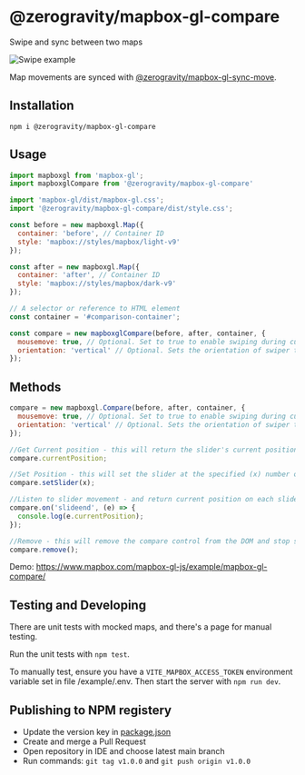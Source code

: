# @zerogravity/mapbox-gl-compare

Swipe and sync between two maps

![Swipe example](http://i.imgur.com/MvjwVLu.gif)

Map movements are synced with [@zerogravity/mapbox-gl-sync-move](https://github.com/ZeroGravityOy/mapbox-gl-sync-move).

## Installation

```
npm i @zerogravity/mapbox-gl-compare
```

## Usage

```js
import mapboxgl from 'mapbox-gl';
import mapboxglCompare from '@zerogravity/mapbox-gl-compare'

import 'mapbox-gl/dist/mapbox-gl.css';
import '@zerogravity/mapbox-gl-compare/dist/style.css';

const before = new mapboxgl.Map({
  container: 'before', // Container ID
  style: 'mapbox://styles/mapbox/light-v9'
});

const after = new mapboxgl.Map({
  container: 'after', // Container ID
  style: 'mapbox://styles/mapbox/dark-v9'
});

// A selector or reference to HTML element
const container = '#comparison-container';

const compare = new mapboxglCompare(before, after, container, {
  mousemove: true, // Optional. Set to true to enable swiping during cursor movement.
  orientation: 'vertical' // Optional. Sets the orientation of swiper to horizontal or vertical, defaults to vertical
});
```

## Methods

```js
compare = new mapboxgl.Compare(before, after, container, {
  mousemove: true, // Optional. Set to true to enable swiping during cursor movement.
  orientation: 'vertical' // Optional. Sets the orientation of swiper to horizontal or vertical, defaults to vertical
});

//Get Current position - this will return the slider's current position, in pixels
compare.currentPosition;

//Set Position - this will set the slider at the specified (x) number of pixels from the left-edge or top-edge of viewport based on swiper orientation
compare.setSlider(x);

//Listen to slider movement - and return current position on each slideend
compare.on('slideend', (e) => {
  console.log(e.currentPosition);
});

//Remove - this will remove the compare control from the DOM and stop synchronizing the two maps.
compare.remove();
```

Demo: https://www.mapbox.com/mapbox-gl-js/example/mapbox-gl-compare/

## Testing and Developing

There are unit tests with mocked maps, and there's a page for manual testing.

Run the unit tests with `npm test`.

To manually test, ensure you have a `VITE_MAPBOX_ACCESS_TOKEN` environment variable set in file /example/.env. Then start the server with `npm run dev`.

## Publishing to NPM registery

- Update the version key in [package.json](https://github.com/ZeroGravityOy/mapbox-gl-compare/blob/main/package.json)
- Create and merge a Pull Request
- Open repository in IDE and choose latest main branch
- Run commands: `git tag v1.0.0` and `git push origin v1.0.0`
